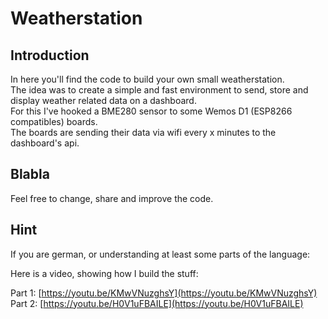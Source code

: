 # Weatherstation

## Introduction

In here you'll find the code to build your own small weatherstation.  
The idea was to create a simple and fast environment to send, store and display weather related data on a dashboard.  
For this I've hooked a BME280 sensor to some Wemos D1 (ESP8266 compatibles) boards.  
The boards are sending their data via wifi every x minutes to the dashboard's api.


## Blabla

Feel free to change, share and improve the code. 

## Hint

If you are german, or understanding at least some parts of the language:

Here is a video, showing how I build the stuff:

Part 1: [https://youtu.be/KMwVNuzghsY](https://youtu.be/KMwVNuzghsY)  
Part 2: [https://youtu.be/H0V1uFBAILE](https://youtu.be/H0V1uFBAILE)
